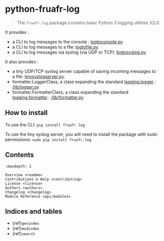 
# python-fruafr-log
> The `fruafr.log` package contains basic Python 3 logging utilities (CLI)

It provides :
- a CLI to log messages to the console : [logtoconsole.py]
- a CLI to log messages to a file: [logtofile.py]
- a CLI to log messages via syslog (via UDP or TCP): [logtosyslog.py]

It also provides :
- a tiny UDP/TCP syslog server capable of saving incoming messages to a file: [tinysyslogserver.py].
- formatter.LoggerClass, a class expanding the standard [logging.logger] : [/lib/logger.py]
- formatter.FormatterClass, a class expanding the standard [logging.formatter] : [/lib/formatter.py]

## How to install

To use the CLI:
`pip install fruafr.log`

To use the tiny syslog server, you will need to install the package with sudo permissions:
`sudo pip install fruafr.log`

## Contents

```{toctree}
:maxdepth: 2

Overview <readme>
Contributions & Help <contributing>
License <license>
Authors <authors>
Changelog <changelog>
Module Reference <api/modules>
```

## Indices and tables

* {ref}`genindex`
* {ref}`modindex`
* {ref}`search`

[Sphinx]: http://www.sphinx-doc.org/
[Markdown]: https://daringfireball.net/projects/markdown/
<!-- [reStructuredText]: http://www.sphinx-doc.org/en/master/usage/restructuredtext/basics.html -->
[MyST]: https://myst-parser.readthedocs.io/en/latest/
[logtoconsole.py]: https://github.com/fruafr/python-fruafr-log/blob/main/src/fruafr/log/logtoconsole.py
[logtofile.py]: https://github.com/fruafr/python-fruafr-log/blob/main/src/fruafr/log/logtofile.py
[logtosyslog.py]: https://github.com/fruafr/python-fruafr-log/blob/main/src/fruafr/log/logtosyslog.py
[tinysyslogserver.py]: https://github.com/fruafr/python-fruafr-log/blob/main/src/fruafr/log/tinysyslogserver.py
[logging.logger]: https://docs.python.org/3/library/logging.html#logger-objects
[/lib/logger.py]: https://github.com/fruafr/python-fruafr-log/blob/main/src/fruafr/log/lib/logger.py
[logging.formatter]: https://docs.python.org/3/library/logging.html#formatter-objects
[/lib/formatter.py]: https://github.com/fruafr/python-fruafr-log/blob/main/src/fruafr/log/lib/formatter.py
